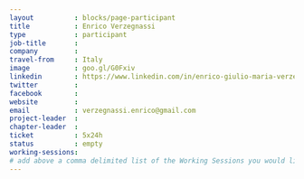 ```yaml
---
layout          : blocks/page-participant
title           : Enrico Verzegnassi
type            : participant
job-title       :
company         :
travel-from     : Italy
image           : goo.gl/G0Fxiv
linkedin        : https://www.linkedin.com/in/enrico-giulio-maria-verzegnassi-8b59b8113/
twitter         :
facebook        :
website         :
email           : verzegnassi.enrico@gmail.com
project-leader  :
chapter-leader  :
ticket          : 5x24h
status          : empty
working-sessions:
# add above a comma delimited list of the Working Sessions you would like to attend (use the session's title)
---
```


<!-- put more details about participant here -->
